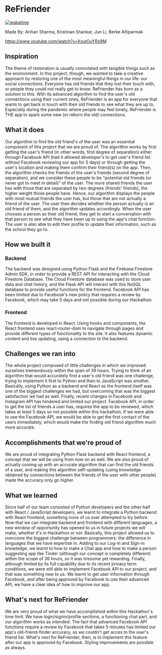 # ReFriender

[![wakatime](https://wakatime.com/badge/github/KrishnanS2006/ReFriender.svg)](https://wakatime.com/badge/github/KrishnanS2006/ReFriender)

Made By: Arihan Sharma, Krishnan Shankar, Jun Li, Berke Altiparmak

https://www.youtube.com/watch?v=XxutOuYRz9M

## Inspiration
The theme of restoration is usually connotated with tangible things such as the environment. In this project, though, we wanted to take a creative approach by restoring one of the most meaningful things in our life: our social connections. Everyone has old friends that they lost their touch with, or people they could not really get to know. ReFriender has born as a solution to this. With its advanced algorithm to find the user's old connections using their current ones, ReFriender is an app for everyone that wants to get back in touch with their old friends to see what they are up to. Especially during the pandemic where people may feel lonely, ReFriender is THE app to spark some new (or reborn the old) connections.

## What it does
Our algorithm to find the old friend's of the user was an essential component of this project that we are proud of. The algorithm works by first getting the user's friend (in other words, first degree of separation) either through Facebook API (had it allowed developer's to get user's friend list without Facebook reviewing our app for 5 days) or through getting the user's location and making them confirm their friend(s) on the app. Then, the algorithm checks the friends of the user's friends (second degree of separation), and we consider these people to be "potential old friends (or never got to meet in detail)" of the user. The more shared friends the user has with those that are separated by two degrees (friends' friends), the higher weight those people have. Hence, our algorithm displays the people with most mutual friends the user has, but those that are not actually a friend of the user. The user then decides whether the person actually is an old friend of them, and the algorithm updates accordingly.
When the user chooses a person as their old friend, they get to start a conversation with that person to see what they have been up to using the app's chat function. The user is also able to edit their profile to update their information, such as the school they go to.

## How we built it

### Backend
The backend was designed using Python Flask and the Firebase Firestore Admin SDK, in order to provide a REST API for interacting with the Cloud Firestore Database. The Cloud Firestore database was used to store user data and chat history, and the Flask API will interact with this NoSQL database to provide useful functions for the frontend. Facebook API has been limited due to Facebook's new policy that requires a review by Facebook, which may take 5 days and not possible during our Hackathon.

### Frontend
The frontend is developed in React. Using hooks and components, the React frontend uses react-router-dom to navigate through pages and provide different types of functionality to the site. It also features dynamic content and live updating, using a connection to the backend.

## Challenges we ran into
The whole project composed of little challenges in which we improved ourselves tremendously within the span of 36 hours. Trying to think of an algorithm that would accurately find a user's old friend was one challenge, trying to implement it first to Python and then to JavaScript was another. Basically, using Python as a backend and React as the frontend itself was one of the biggest challenges we had, but overcoming that was the biggest satisfaction we had as well.
Finally, recent changes in Facebook and Instagram API has hindered and limited our project. Facebook API, in order to get the list of friends a user has, requires the app to be reviewed, which takes at least 5 days so not possible within this hackathon. If we were able to use the Facebook API, we would be able to get the first contact of the users immediately, which would make the finding old friend algorithm much more accurate.

## Accomplishments that we're proud of
We are proud of integrating Python Flask backend with React frontend, a concept that we will be using from now on as well. We are also proud of actually coming up with an accurate algorithm that can find the old friends of a user, and making this algorithm self-updating (using knowledge obtained by connections between the friends of the user with other people) made the accuracy only go higher.

## What we learned
Since half of our team consisted of Python developers and the other half with React / JavaScript developers, we learnt to integrate a Python backend with React frontend, something none of us ever attempted to try before. Now that we can integrate backend and frontend with different languages, a new window of opportunity has opened to us in future projects we will make, whether it's in Hackathon or not. Basically, this project allowed us to overcome the biggest challenge between programmers: the difference in languages that we have expertise in. Adding to our Log-in and Sign-in knowledge, we learnt to how to make a Chat app and how to make a person suggesting app like Tinder (although our concept is completely different) within the scope of 36 hours, so it was tiresome yet rewarding. Finally, although limited by its full capability due to its recent privacy term conditions, we were still able to implement Facebook API to our project, and that was something new to us. We learnt to get user information through Facebook, and after being approved by Facebook to use their advanced API, we have a clear idea of how to improve our app.

## What's next for ReFriender
We are very proud of what we have accomplished within this Hackathon's time limit. We have login/signin/profile sections, a functioning chat part, and our algorithm works as intended. The fact that advanced Facebook API functions require a review by Facebook that takes 5 minutes has limited our app's old-friend-finder accuracy, as we couldn't get acces to the user's friend list. What's next for ReFriender, then, is to implement this feature after our app is approved by Facebook. Styling improvements are possible as always. 
